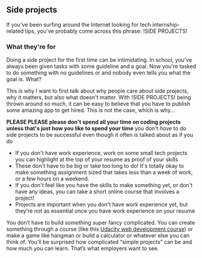 ## Side projects

If you've been surfing around the Internet looking for tech internship-related tips, you've probably come across this phrase: !SIDE PROJECTS!

### What they're for

Doing a side project for the first time can be intimidating. In school, you've always been given tasks with some guideline and a goal. Now you're tasked to do something with no guidelines or and nobody even tells you what the goal is. What?

This is why I want to first talk about why people care about side projects, why it matters, but also what doesn't matter. With !SIDE PROJECTS! being thrown around so much, it can be easy to believe that you have to publish some amazing app to get hired. This is not the case, which is why...

**PLEASE PLEASE please don't spend all your time on coding projects unless that's just how you like to spend your time** you don't _have_ to do side projects to be successful even though it often is talked about as if you do



- If you don't have work experience, work on some small tech projects you can highlight at the top of your resume as proof of your skills
- These don't have to be big or take too long to do! It's totally okay to make something assignment sized that takes less than a week of work, or a few hours on a weekend.
- If you don't feel like you have the skills to make something yet, or don't have any ideas, you can take a short online course that involves a project!
- Projects are important when you don't have work experience yet, but they're not as essential once you have work experience on your resume

You don’t have to build something super fancy complicated. You can create something through a course (like this [Udacity web development course](https://www.udacity.com/course/web-development--cs253)) or make a game like hangman or build a calculator or whatever else you can think of. You’ll be surprised how complicated “simple projects” can be and how much you can learn. That’s what employers want to see.
